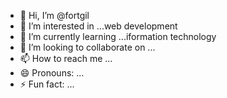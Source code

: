 - 👋 Hi, I’m @fortgil
- 👀 I’m interested in ...web development
- 🌱 I’m currently learning ...iformation technology
- 💞️ I’m looking to collaborate on ...
- 📫 How to reach me ...
- 😄 Pronouns: ...
- ⚡ Fun fact: ...

<!---
fortgil/fortgil is a ✨ special ✨ repository because its `README.md` (this file) appears on your GitHub profile.
You can click the Preview link to take a look at your changes.
--->
